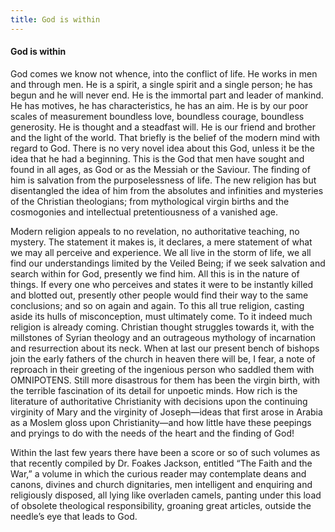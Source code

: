 ```yaml
---
title: God is within
---
```

#### God is within

God comes we know not whence, into the conflict of life. He works in men
and through men. He is a spirit, a single spirit and a single person; he
has begun and he will never end. He is the immortal part and leader of
mankind. He has motives, he has characteristics, he has an aim. He is by
our poor scales of measurement boundless love, boundless courage,
boundless generosity. He is thought and a steadfast will. He is our
friend and brother and the light of the world. That briefly is the
belief of the modern mind with regard to God. There is no very novel
idea about this God, unless it be the idea that he had a beginning. This
is the God that men have sought and found in all ages, as God or as the
Messiah or the Saviour. The finding of him is salvation from the
purposelessness of life. The new religion has but disentangled the idea
of him from the absolutes and infinities and mysteries of the Christian
theologians; from mythological virgin births and the cosmogonies and
intellectual pretentiousness of a vanished age.

Modern religion appeals to no revelation, no authoritative teaching, no
mystery. The statement it makes is, it declares, a mere statement of
what we may all perceive and experience. We all live in the storm of
life, we all find our understandings limited by the Veiled Being; if we
seek salvation and search within for God, presently we find him. All
this is in the nature of things. If every one who perceives and states
it were to be instantly killed and blotted out, presently other people
would find their way to the same conclusions; and so on again and again.
To this all true religion, casting aside its hulls of misconception,
must ultimately come. To it indeed much religion is already coming.
Christian thought struggles towards it, with the millstones of Syrian
theology and an outrageous mythology of incarnation and resurrection
about its neck. When at last our present bench of bishops join the early
fathers of the church in heaven there will be, I fear, a note of
reproach in their greeting of the ingenious person who saddled them with
OMNIPOTENS. Still more disastrous for them has been the virgin birth,
with the terrible fascination of its detail for unpoetic minds. How rich
is the literature of authoritative Christianity with decisions upon the
continuing virginity of Mary and the virginity of Joseph—ideas that
first arose in Arabia as a Moslem gloss upon Christianity—and how little
have these peepings and pryings to do with the needs of the heart and
the finding of God\!

Within the last few years there have been a score or so of such volumes
as that recently compiled by Dr. Foakes Jackson, entitled “The Faith and
the War,” a volume in which the curious reader may contemplate deans and
canons, divines and church dignitaries, men intelligent and enquiring
and religiously disposed, all lying like overladen camels, panting under
this load of obsolete theological responsibility, groaning great
articles, outside the needle’s eye that leads to God.
